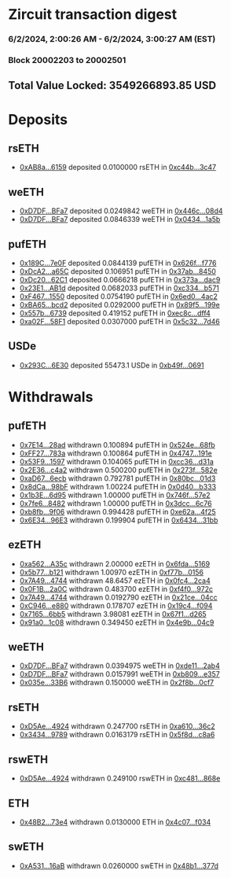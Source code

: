 # Zircuit transaction digest
### 6/2/2024, 2:00:26 AM - 6/2/2024, 3:00:27 AM (EST)
### Block 20002203 to 20002501

## Total Value Locked: 3549266893.85 USD

# Deposits
## rsETH
- [0xAB8a...6159](https://etherscan.io/address/0xAB8aFf6Ad868Bb6Bb73D01456c91fBB75DaE6159) deposited 0.0100000 rsETH in [0xc44b...3c47](https://etherscan.io/tx/0xAB8aFf6Ad868Bb6Bb73D01456c91fBB75DaE6159)
## weETH
- [0xD7DF...BFa7](https://etherscan.io/address/0xD7DF7E085214743530afF339aFC420c7c720BFa7) deposited 0.0249842 weETH in [0x446c...08d4](https://etherscan.io/tx/0xD7DF7E085214743530afF339aFC420c7c720BFa7)
- [0xD7DF...BFa7](https://etherscan.io/address/0xD7DF7E085214743530afF339aFC420c7c720BFa7) deposited 0.0846339 weETH in [0x0434...1a5b](https://etherscan.io/tx/0xD7DF7E085214743530afF339aFC420c7c720BFa7)
## pufETH
- [0x189C...7e0F](https://etherscan.io/address/0x189C5853a1a604269b709a5E2b77388AB4E27e0F) deposited 0.0844139 pufETH in [0x626f...f776](https://etherscan.io/tx/0x189C5853a1a604269b709a5E2b77388AB4E27e0F)
- [0xDcA2...a65C](https://etherscan.io/address/0xDcA2AbB70aB010Ca0779Dec98FAE26294971a65C) deposited 0.106951 pufETH in [0x37ab...8450](https://etherscan.io/tx/0xDcA2AbB70aB010Ca0779Dec98FAE26294971a65C)
- [0xDc20...62C1](https://etherscan.io/address/0xDc206AB460250D5551a62fFFdBf4D9d57FeE62C1) deposited 0.0666218 pufETH in [0x373a...dac9](https://etherscan.io/tx/0xDc206AB460250D5551a62fFFdBf4D9d57FeE62C1)
- [0x23E1...AB1d](https://etherscan.io/address/0x23E1f44f46750BdC5c9579c91b12107858c9AB1d) deposited 0.0682033 pufETH in [0xc334...b571](https://etherscan.io/tx/0x23E1f44f46750BdC5c9579c91b12107858c9AB1d)
- [0xF467...1550](https://etherscan.io/address/0xF467d0511F5B20D5FD5A350f7E5Af49281971550) deposited 0.0754190 pufETH in [0x6ed0...4ac2](https://etherscan.io/tx/0xF467d0511F5B20D5FD5A350f7E5Af49281971550)
- [0xBA65...bcd2](https://etherscan.io/address/0xBA6559f918b082670BC546A34685DE9f7949bcd2) deposited 0.0292000 pufETH in [0x89f5...199e](https://etherscan.io/tx/0xBA6559f918b082670BC546A34685DE9f7949bcd2)
- [0x557b...6739](https://etherscan.io/address/0x557b23C33d38f8A9F31e9d008Ec43a33C8aB6739) deposited 0.419152 pufETH in [0xec8c...dff4](https://etherscan.io/tx/0x557b23C33d38f8A9F31e9d008Ec43a33C8aB6739)
- [0xa02F...58F1](https://etherscan.io/address/0xa02F1311937259583649d41aAa093843Bd8158F1) deposited 0.0307000 pufETH in [0x5c32...7d46](https://etherscan.io/tx/0xa02F1311937259583649d41aAa093843Bd8158F1)
## USDe
- [0x293C...6E30](https://etherscan.io/address/0x293C6937D8D82e05B01335F7B33FBA0c8e256E30) deposited 55473.1 USDe in [0xb49f...0691](https://etherscan.io/tx/0x293C6937D8D82e05B01335F7B33FBA0c8e256E30)
# Withdrawals
## pufETH
- [0x7E14...28ad](https://etherscan.io/address/0x7E14Cc4BC78e06859f4b0146C0d32c1ffD6c28ad) withdrawn 0.100894 pufETH in [0x524e...68fb](https://etherscan.io/tx/0x7E14Cc4BC78e06859f4b0146C0d32c1ffD6c28ad)
- [0xFF27...783a](https://etherscan.io/address/0xFF27A90caDCf98842ecbed6f96180b2eAc56783a) withdrawn 0.100864 pufETH in [0x4747...191e](https://etherscan.io/tx/0xFF27A90caDCf98842ecbed6f96180b2eAc56783a)
- [0x53F9...1597](https://etherscan.io/address/0x53F9A6D5513160a91e89A6497e971e0713f71597) withdrawn 0.104065 pufETH in [0xcc36...d31a](https://etherscan.io/tx/0x53F9A6D5513160a91e89A6497e971e0713f71597)
- [0x2E36...c4a2](https://etherscan.io/address/0x2E36623B7FfB5829E6d61Bc4D5F70Aaca4c1c4a2) withdrawn 0.500200 pufETH in [0x273f...582e](https://etherscan.io/tx/0x2E36623B7FfB5829E6d61Bc4D5F70Aaca4c1c4a2)
- [0xaD67...6ecb](https://etherscan.io/address/0xaD67c9e2Db2A6Ab848a6fc264375bC7c88F16ecb) withdrawn 0.792781 pufETH in [0x80bc...01d3](https://etherscan.io/tx/0xaD67c9e2Db2A6Ab848a6fc264375bC7c88F16ecb)
- [0x8dCa...98bF](https://etherscan.io/address/0x8dCa30cFC60c10a7abe682489E0035e66D0a98bF) withdrawn 1.00224 pufETH in [0x0d40...b333](https://etherscan.io/tx/0x8dCa30cFC60c10a7abe682489E0035e66D0a98bF)
- [0x1b3E...6d95](https://etherscan.io/address/0x1b3E492C08192a91E9a1aeAB6C6bFF1459BE6d95) withdrawn 1.00000 pufETH in [0x746f...57e2](https://etherscan.io/tx/0x1b3E492C08192a91E9a1aeAB6C6bFF1459BE6d95)
- [0x7fe6...8482](https://etherscan.io/address/0x7fe630f86a5315DB9ea604cb0dB3fe78017b8482) withdrawn 1.00000 pufETH in [0x3dcc...6c76](https://etherscan.io/tx/0x7fe630f86a5315DB9ea604cb0dB3fe78017b8482)
- [0xb8fb...9f06](https://etherscan.io/address/0xb8fb0D6c5cA5AA3dB7BB11A0EDfBF8625DB19f06) withdrawn 0.994428 pufETH in [0xe62a...4f25](https://etherscan.io/tx/0xb8fb0D6c5cA5AA3dB7BB11A0EDfBF8625DB19f06)
- [0x6E34...96E3](https://etherscan.io/address/0x6E345fC676d8C2C600Fe949B6769cF87845996E3) withdrawn 0.199904 pufETH in [0x6434...31bb](https://etherscan.io/tx/0x6E345fC676d8C2C600Fe949B6769cF87845996E3)
## ezETH
- [0xa562...A35c](https://etherscan.io/address/0xa562326b8fA8a4A0De6bdb3b410a860BB492A35c) withdrawn 2.00000 ezETH in [0x6fda...5169](https://etherscan.io/tx/0xa562326b8fA8a4A0De6bdb3b410a860BB492A35c)
- [0x5b77...b121](https://etherscan.io/address/0x5b77924B0673a0C7Be047319259BEBe1F1E2b121) withdrawn 1.00970 ezETH in [0xf77b...0156](https://etherscan.io/tx/0x5b77924B0673a0C7Be047319259BEBe1F1E2b121)
- [0x7A49...4744](https://etherscan.io/address/0x7A493Be5c2ce014cD049Bf178a1ac0Db1B434744) withdrawn 48.6457 ezETH in [0x0fc4...2ca4](https://etherscan.io/tx/0x7A493Be5c2ce014cD049Bf178a1ac0Db1B434744)
- [0x0F1B...2a0C](https://etherscan.io/address/0x0F1B9dC48A7B4eC379c909F89ED8BD623F402a0C) withdrawn 0.483700 ezETH in [0xf4f0...972c](https://etherscan.io/tx/0x0F1B9dC48A7B4eC379c909F89ED8BD623F402a0C)
- [0x7A49...4744](https://etherscan.io/address/0x7A493Be5c2ce014cD049Bf178a1ac0Db1B434744) withdrawn 0.0192790 ezETH in [0x21ce...04cc](https://etherscan.io/tx/0x7A493Be5c2ce014cD049Bf178a1ac0Db1B434744)
- [0xC946...e880](https://etherscan.io/address/0xC9466A7e8ac5f33F0d5bAF56401B2D716A03e880) withdrawn 0.178707 ezETH in [0x19c4...f094](https://etherscan.io/tx/0xC9466A7e8ac5f33F0d5bAF56401B2D716A03e880)
- [0x7165...6bb5](https://etherscan.io/address/0x7165EfE18fBf79a3e8FDBF3211927cA32ad86bb5) withdrawn 3.98081 ezETH in [0x67f1...d265](https://etherscan.io/tx/0x7165EfE18fBf79a3e8FDBF3211927cA32ad86bb5)
- [0x91a0...1c08](https://etherscan.io/address/0x91a0CaCb38470B50E3117F114762F605C06A1c08) withdrawn 0.349450 ezETH in [0x4e9b...04c9](https://etherscan.io/tx/0x91a0CaCb38470B50E3117F114762F605C06A1c08)
## weETH
- [0xD7DF...BFa7](https://etherscan.io/address/0xD7DF7E085214743530afF339aFC420c7c720BFa7) withdrawn 0.0394975 weETH in [0xde11...2ab4](https://etherscan.io/tx/0xD7DF7E085214743530afF339aFC420c7c720BFa7)
- [0xD7DF...BFa7](https://etherscan.io/address/0xD7DF7E085214743530afF339aFC420c7c720BFa7) withdrawn 0.0157991 weETH in [0xb809...e357](https://etherscan.io/tx/0xD7DF7E085214743530afF339aFC420c7c720BFa7)
- [0x035e...33B6](https://etherscan.io/address/0x035eb970b4c364C0e1f0C56FDc601fc75DF433B6) withdrawn 0.150000 weETH in [0x2f8b...0cf7](https://etherscan.io/tx/0x035eb970b4c364C0e1f0C56FDc601fc75DF433B6)
## rsETH
- [0xD5Ae...4924](https://etherscan.io/address/0xD5Ae2a612257230579F48C4c673c9abCd71B4924) withdrawn 0.247700 rsETH in [0xa610...36c2](https://etherscan.io/tx/0xD5Ae2a612257230579F48C4c673c9abCd71B4924)
- [0x3434...9789](https://etherscan.io/address/0x34349c5569e7B846c3558961552D2202760A9789) withdrawn 0.0163179 rsETH in [0x5f8d...c8a6](https://etherscan.io/tx/0x34349c5569e7B846c3558961552D2202760A9789)
## rswETH
- [0xD5Ae...4924](https://etherscan.io/address/0xD5Ae2a612257230579F48C4c673c9abCd71B4924) withdrawn 0.249100 rswETH in [0xc481...868e](https://etherscan.io/tx/0xD5Ae2a612257230579F48C4c673c9abCd71B4924)
## ETH
- [0x48B2...73e4](https://etherscan.io/address/0x48B2A6A79E011cf4F5185282EA979B9C21cf73e4) withdrawn 0.0130000 ETH in [0x4c07...f034](https://etherscan.io/tx/0x48B2A6A79E011cf4F5185282EA979B9C21cf73e4)
## swETH
- [0xA531...16aB](https://etherscan.io/address/0xA531F7853ECFFA8125f2c72a2555a2f8D01a16aB) withdrawn 0.0260000 swETH in [0x48b1...377d](https://etherscan.io/tx/0xA531F7853ECFFA8125f2c72a2555a2f8D01a16aB)
